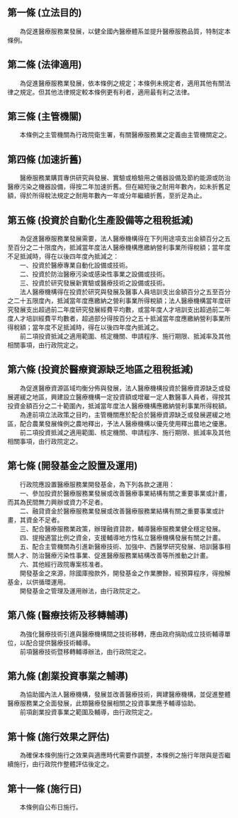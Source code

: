 第一條 (立法目的)
-----------------
　　為促進醫療服務業發展，以健全國內醫療體系並提升醫療服務品質，特制定本條例。  


第二條 (法律適用)
-----------------
　　為促進醫療服務業發展，依本條例之規定；本條例未規定者，適用其他有關法律之規定。但其他法律規定較本條例更有利者，適用最有利之法律。  


第三條 (主管機關)
-----------------
　　本條例之主管機關為行政院衛生署，有關醫療服務業之定義由主管機關定之。  


第四條 (加速折舊)
-----------------
　　醫療服務業購買專供研究與發展、實驗或檢驗用之儀器設備及節約能源或防治醫療污染之機器設備，得按二年加速折舊。但在縮短後之耐用年數內，如未折舊足額，得於所得稅法規定之耐用年數內一年或分年繼續折舊，至折足為止。  


第五條 (投資於自動化生產設備等之租稅抵減)
-----------------------------------------
　　為促進醫療服務業發展需要，法人醫療機構得在下列用途項支出金額百分之五至百分之二十限度內，抵減當年度法人醫療機構應繳納營利事業所得稅額；當年度不足抵減時，得在以後四年度內抵減之：  
　　一、投資於醫療專業自動化設備或技術。  
　　二、投資於防治醫療污染或感染性事業之設備或技術。  
　　三、投資於研究發展新實驗或醫療技術之設備或技術。  
　　法人醫療機構得在投資於研究與發展及醫事人員培訓支出金額百分之五至百分之二十五限度內，抵減當年度應繳納之營利事業所得稅額；法人醫療機構當年度研究發展支出超過前二年度研究發展經費平均數，或當年度人才培訓支出超過前二年度人才培訓經費平均數者，超過部分得按百分之五十抵減當年度應繳納營利事業所得稅額；當年度不足抵減時，得在以後四年度內抵減之。  
　　前二項投資抵減之適用範圍、核定機關、申請程序、施行期限、抵減率及其他相關事項，由行政院定之。  


第六條 (投資於醫療資源缺乏地區之租稅抵減)
-----------------------------------------
　　為促進醫療資源區域均衡分佈與發展，法人醫療機構投資於醫療資源缺乏或發展遲緩之地區，興建設立醫療機構一定投資額或增雇一定人數醫事人員者，得按其投資金額百分之二十範圍內，抵減當年度法人醫療機構應繳納營利事業所得稅額。  
　　為達前項立法政策之目旳，主管機關應於配合於醫療資源缺乏或發展遲緩之地區，配合農業發展條例之農地釋出，予法人醫療機構以優先使用釋出農地之優惠。  
　　前二項投資抵減之適用範圍、核定機關、申請程序、施行期限、抵減率及其他相關事項，由行政院定之。  


第七條 (開發基金之設置及運用)
-----------------------------
　　行政院應設置醫療服務業開發基金，為下列各款之運用：  
　　一、參加投資於醫療服務業發展或改善醫療事業結構有關之重要事業或計畫，而其為民間無力興辦或資力不足者。  
　　二、融貸資金於醫療服務業發展或改善醫療服務業結構有關之重要事業或計畫，其資金不足者。  
　　三、配合醫療服務業政策，辦理融資貸款，輔導醫療服務業健全穩定發展。  
　　四、提撥適當比例之資金，支援輔導地方性私立醫療機構發展有關之計畫。  
　　五、配合主管機關為引進新醫療技術、加強中、西醫學研究發展、培訓醫事相關人才、防治醫療污染性事業、促進醫療服務業結構改善等所推動之計畫。  
　　六、其他經行政院專案核准者。  
　　開發基金之來源，除國庫撥款外，開發基金之作業賸餘，經預算程序，得撥解基金，以供循環運用。  
　　開發基金之管理及運用辦法，由行政院定之。  


第八條 (醫療技術及移轉輔導)
---------------------------
　　為強化醫療技術引進與醫療機構間之技術移轉，應由政府捐助成立技術輔導單位，以配合提供醫療技術輔導。  
　　前項醫療技術暨移轉輔導辦法，由行政院定之。  


第九條 (創業投資事業之輔導)
---------------------------
　　為協助國內法人醫療機構，發展並改善醫療技術，興建醫療機構，並促進整體醫療服務業之全面發展，此類醫療發展相關之投資事業應予輔導協助。  
　　前項創業投資事業之範圍及輔導，由行政院定之。  


第十條 (施行效果之評估)
-----------------------
　　為確保本條例施行之效果與適應時代需要作調整，本條例之施行年限與是否繼續施行，由行政院作整體評估後定之。  


第十一條 (施行日)
-----------------
　　本條例自公布日施行。